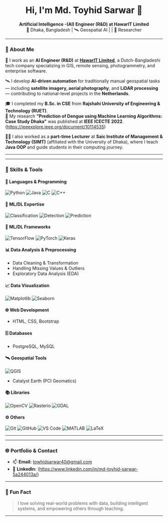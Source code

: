 <h1 align="center">Hi, I'm Md. Toyhid Sarwar 👋</h1>

<p align="center">
  <strong>Artificial Intelligence -(AI) Engineer (R&D) at HawarIT Limited</strong><br>
  📍 Dhaka, Bangladesh | 🛰️ Geospatial AI | | 🤖 Researcher
</p>

---

### 🧠 About Me

🔬 I work as an **AI Engineer (R&D)** at [**HawarIT Limited**](https://www.hawarit.com/), a Dutch-Bangladeshi tech company specializing in GIS, remote sensing, photogrammetry, and enterprise software.

🛰️ I develop **AI-driven automation** for traditionally manual geospatial tasks — including **satellite imagery, aerial photography**, and **LiDAR processing** — contributing to national-level projects in the **Netherlands**.

🎓 I completed my **B.Sc. in CSE** from **Rajshahi University of Engineering & Technology (RUET)**.  
📄 My research **"Prediction of Dengue using Machine Learning Algorithms: Case Study Dhaka"** was published at **IEEE ICECTE 2022**.(https://ieeexplore.ieee.org/document/10114535)

👨‍🏫 I also worked as a **part-time Lecturer** at **Saic Institute of Management & Technology (SIMT)** (affiliated with the University of Dhaka), where I teach **Java OOP** and guide students in their computing journey.

---

---

### 🧰 Skills & Tools

#### 🚀 Languages & Programming
![Python](https://img.shields.io/badge/-Python-3776AB?logo=python&logoColor=white&style=for-the-badge)
![Java](https://img.shields.io/badge/-Java-007396?logo=java&logoColor=white&style=for-the-badge)
![C](https://img.shields.io/badge/-C-00599C?logo=c&logoColor=white&style=for-the-badge)
![C++](https://img.shields.io/badge/-C++-00599C?logo=c%2B%2B&logoColor=white&style=for-the-badge)

#### 🧠 ML/DL Expertise

![Classification](https://img.shields.io/badge/-Classification-3776AB?style=for-the-badge&logo=target)
![Detection](https://img.shields.io/badge/-Detection-FF5733?style=for-the-badge&logo=search)
![Prediction](https://img.shields.io/badge/-Prediction-28A745?style=for-the-badge&logo=chart-line)


#### 🔧 ML/DL Frameworks
![TensorFlow](https://img.shields.io/badge/-TensorFlow-FF6F00?logo=tensorflow&logoColor=white&style=for-the-badge)
![PyTorch](https://img.shields.io/badge/-PyTorch-EE4C2C?logo=pytorch&logoColor=white&style=for-the-badge)
![Keras](https://img.shields.io/badge/-Keras-D00000?logo=keras&logoColor=white&style=for-the-badge)

#### 📊 Data Analysis & Preprocessing
- Data Cleaning & Transformation  
- Handling Missing Values & Outliers  
- Exploratory Data Analysis (EDA)

#### 📈 Data Visualization
![Matplotlib](https://img.shields.io/badge/-Matplotlib-11557C?logo=matplotlib&logoColor=white&style=for-the-badge)
![Seaborn](https://img.shields.io/badge/-Seaborn-4B8BBE?style=for-the-badge&logo=python&logoColor=white)

#### 🌐 Web Development
- HTML, CSS, Bootstrap

#### 🗄️ Databases
- PostgreSQL, MySQL

#### 🛰️ Geospatial Tools
![QGIS](https://img.shields.io/badge/-QGIS-589632?logo=qgis&logoColor=white&style=for-the-badge)
- Catalyst Earth (PCI Geomatics)

#### 📚 Libraries
![OpenCV](https://img.shields.io/badge/-OpenCV-5C3EE8?logo=opencv&logoColor=white&style=for-the-badge)
![Rasterio](https://img.shields.io/badge/-Rasterio-8B0000?style=for-the-badge&logo=python&logoColor=white)
![GDAL](https://img.shields.io/badge/-GDAL-FFB300?style=for-the-badge&logo=python&logoColor=black)

#### ⚙️ Others
![Git](https://img.shields.io/badge/-Git-F05032?logo=git&logoColor=white&style=for-the-badge)
![GitHub](https://img.shields.io/badge/-GitHub-181717?logo=github&logoColor=white&style=for-the-badge)
![VS Code](https://img.shields.io/badge/-VS%20Code-007ACC?logo=visualstudiocode&logoColor=white&style=for-the-badge)
![MATLAB](https://img.shields.io/badge/-MATLAB-0076A8?logo=mathworks&logoColor=white&style=for-the-badge)
![LaTeX](https://img.shields.io/badge/-LaTeX-008080?logo=latex&logoColor=white&style=for-the-badge)

---




---

### 🌐 Portfolio & Contact

- 📫 **Email:** towhidsarwar40@gmail.com
- 💼 **LinkedIn:** (https://www.linkedin.com/in/md-toyhid-sarwar-5a244013a/)

---

### 💬 Fun Fact

> I love solving real-world problems with data, building intelligent systems, and empowering others through teaching.

---
